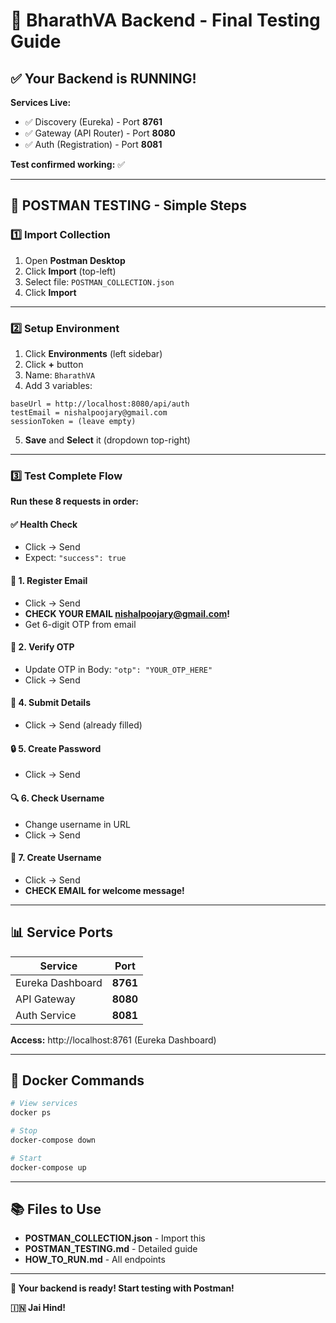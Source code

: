 # 🎯 BharathVA Backend - Final Testing Guide

## ✅ Your Backend is RUNNING!

**Services Live:**
- ✅ Discovery (Eureka) - Port **8761**
- ✅ Gateway (API Router) - Port **8080**  
- ✅ Auth (Registration) - Port **8081**

**Test confirmed working:** ✅

---

## 📱 POSTMAN TESTING - Simple Steps

### 1️⃣ Import Collection

1. Open **Postman Desktop**
2. Click **Import** (top-left)
3. Select file: `POSTMAN_COLLECTION.json`
4. Click **Import**

---

### 2️⃣ Setup Environment

1. Click **Environments** (left sidebar)
2. Click **+** button
3. Name: `BharathVA`
4. Add 3 variables:

```
baseUrl = http://localhost:8080/api/auth
testEmail = nishalpoojary@gmail.com
sessionToken = (leave empty)
```

5. **Save** and **Select** it (dropdown top-right)

---

### 3️⃣ Test Complete Flow

**Run these 8 requests in order:**

#### ✅ Health Check
- Click → Send
- Expect: `"success": true`

#### 📧 1. Register Email
- Click → Send
- **CHECK YOUR EMAIL nishalpoojary@gmail.com!**
- Get 6-digit OTP from email

#### 🔐 2. Verify OTP
- Update OTP in Body: `"otp": "YOUR_OTP_HERE"`
- Click → Send

#### 👤 4. Submit Details
- Click → Send (already filled)

#### 🔒 5. Create Password
- Click → Send

#### 🔍 6. Check Username
- Change username in URL
- Click → Send

#### 🎉 7. Create Username
- Click → Send
- **CHECK EMAIL for welcome message!**

---

## 📊 Service Ports

| Service | Port |
|---------|------|
| Eureka Dashboard | **8761** |
| API Gateway | **8080** |
| Auth Service | **8081** |

**Access:** http://localhost:8761 (Eureka Dashboard)

---

## 🐳 Docker Commands

```bash
# View services
docker ps

# Stop
docker-compose down

# Start
docker-compose up
```

---

## 📚 Files to Use

- **POSTMAN_COLLECTION.json** - Import this
- **POSTMAN_TESTING.md** - Detailed guide
- **HOW_TO_RUN.md** - All endpoints

---

**🎉 Your backend is ready! Start testing with Postman!**

**🇮🇳 Jai Hind!**

